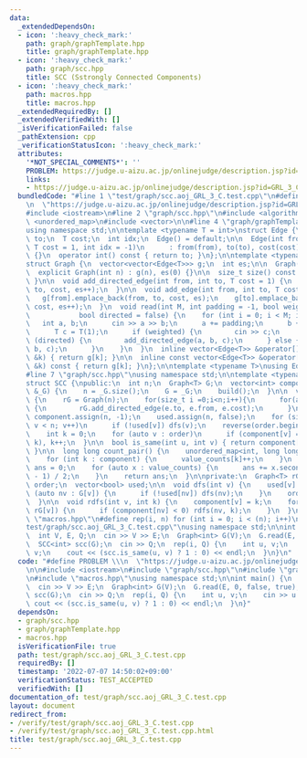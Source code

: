 ```yaml
---
data:
  _extendedDependsOn:
  - icon: ':heavy_check_mark:'
    path: graph/graphTemplate.hpp
    title: graph/graphTemplate.hpp
  - icon: ':heavy_check_mark:'
    path: graph/scc.hpp
    title: SCC (Sstrongly Connected Components)
  - icon: ':heavy_check_mark:'
    path: macros.hpp
    title: macros.hpp
  _extendedRequiredBy: []
  _extendedVerifiedWith: []
  _isVerificationFailed: false
  _pathExtension: cpp
  _verificationStatusIcon: ':heavy_check_mark:'
  attributes:
    '*NOT_SPECIAL_COMMENTS*': ''
    PROBLEM: https://judge.u-aizu.ac.jp/onlinejudge/description.jsp?id=GRL_3_C
    links:
    - https://judge.u-aizu.ac.jp/onlinejudge/description.jsp?id=GRL_3_C
  bundledCode: "#line 1 \"test/graph/scc.aoj_GRL_3_C.test.cpp\"\n#define PROBLEM \\\
    \n  \"https://judge.u-aizu.ac.jp/onlinejudge/description.jsp?id=GRL_3_C\"\n\n\
    #include <iostream>\n#line 2 \"graph/scc.hpp\"\n#include <algorithm>\n#include\
    \ <unordered_map>\n#include <vector>\n\n#line 4 \"graph/graphTemplate.hpp\"\n\
    using namespace std;\n\ntemplate <typename T = int>\nstruct Edge {\n  int from,\
    \ to;\n  T cost;\n  int idx;\n  Edge() = default;\n\n  Edge(int from, int to,\
    \ T cost = 1, int idx = -1)\n      : from(from), to(to), cost(cost), idx(idx)\
    \ {}\n  operator int() const { return to; }\n};\n\ntemplate <typename T = int>\n\
    struct Graph {\n  vector<vector<Edge<T>>> g;\n  int es;\n\n  Graph() = default;\n\
    \  explicit Graph(int n) : g(n), es(0) {}\n\n  size_t size() const { return g.size();\
    \ }\n\n  void add_directed_edge(int from, int to, T cost = 1) {\n    g[from].emplace_back(from,\
    \ to, cost, es++);\n  }\n\n  void add_edge(int from, int to, T cost = 1) {\n \
    \   g[from].emplace_back(from, to, cost, es);\n    g[to].emplace_back(to, from,\
    \ cost, es++);\n  }\n  void read(int M, int padding = -1, bool weighted = false,\n\
    \            bool directed = false) {\n    for (int i = 0; i < M; i++) {\n   \
    \   int a, b;\n      cin >> a >> b;\n      a += padding;\n      b += padding;\n\
    \      T c = T(1);\n      if (weighted) {\n        cin >> c;\n      }\n      if\
    \ (directed) {\n        add_directed_edge(a, b, c);\n      } else {\n        add_edge(a,\
    \ b, c);\n      }\n    }\n  }\n  inline vector<Edge<T>> &operator[](const int\
    \ &k) { return g[k]; }\n\n  inline const vector<Edge<T>> &operator[](const int\
    \ &k) const { return g[k]; }\n};\n\ntemplate <typename T>\nusing Edges = vector<Edge<T>>;\n\
    #line 7 \"graph/scc.hpp\"\nusing namespace std;\n\ntemplate <typename T = int>\n\
    struct SCC {\npublic:\n  int n;\n  Graph<T> G;\n  vector<int> component;\n  SCC(Graph<T>\
    \ &_G) {\n    n = _G.size();\n    G = _G;\n    build();\n  }\n\n  void build()\
    \ {\n    rG = Graph(n);\n    for(size_t i =0;i<n;i++){\n      for(auto &e: G[i])\
    \ {\n        rG.add_directed_edge(e.to, e.from, e.cost);\n      }\n    }\n   \
    \ component.assign(n, -1);\n    used.assign(n, false);\n    for (size_t v = 0;\
    \ v < n; v++)\n      if (!used[v]) dfs(v);\n    reverse(order.begin(), order.end());\n\
    \    int k = 0;\n    for (auto v : order)\n      if (component[v] == -1) rdfs(v,\
    \ k), k++;\n  }\n\n  bool is_same(int u, int v) { return component[u] == component[v];\
    \ }\n\n  long long count_pair() {\n    unordered_map<int, long long> value_counts;\n\
    \    for (int k : component) {\n      value_counts[k]++;\n    }\n    long long\
    \ ans = 0;\n    for (auto x : value_counts) {\n      ans += x.second * (x.second\
    \ - 1) / 2;\n    }\n    return ans;\n  }\n\nprivate:\n  Graph<T> rG;\n  vector<int>\
    \ order;\n  vector<bool> used;\n\n  void dfs(int v) {\n    used[v] = 1;\n    for\
    \ (auto nv : G[v]) {\n      if (!used[nv]) dfs(nv);\n    }\n    order.push_back(v);\n\
    \  }\n\n  void rdfs(int v, int k) {\n    component[v] = k;\n    for (auto nv :\
    \ rG[v]) {\n      if (component[nv] < 0) rdfs(nv, k);\n    }\n  }\n};\n#line 2\
    \ \"macros.hpp\"\n#define rep(i, n) for (int i = 0; i < (n); i++)\n#line 8 \"\
    test/graph/scc.aoj_GRL_3_C.test.cpp\"\nusing namespace std;\n\nint main() {\n\
    \  int V, E, Q;\n  cin >> V >> E;\n  Graph<int> G(V);\n  G.read(E, 0, false, true);\n\
    \  SCC<int> scc(G);\n  cin >> Q;\n  rep(i, Q) {\n    int u, v;\n    cin >> u >>\
    \ v;\n    cout << (scc.is_same(u, v) ? 1 : 0) << endl;\n  }\n}\n"
  code: "#define PROBLEM \\\n  \"https://judge.u-aizu.ac.jp/onlinejudge/description.jsp?id=GRL_3_C\"\
    \n\n#include <iostream>\n#include \"graph/scc.hpp\"\n#include \"graph/graphTemplate.hpp\"\
    \n#include \"macros.hpp\"\nusing namespace std;\n\nint main() {\n  int V, E, Q;\n\
    \  cin >> V >> E;\n  Graph<int> G(V);\n  G.read(E, 0, false, true);\n  SCC<int>\
    \ scc(G);\n  cin >> Q;\n  rep(i, Q) {\n    int u, v;\n    cin >> u >> v;\n   \
    \ cout << (scc.is_same(u, v) ? 1 : 0) << endl;\n  }\n}"
  dependsOn:
  - graph/scc.hpp
  - graph/graphTemplate.hpp
  - macros.hpp
  isVerificationFile: true
  path: test/graph/scc.aoj_GRL_3_C.test.cpp
  requiredBy: []
  timestamp: '2022-07-07 14:50:02+09:00'
  verificationStatus: TEST_ACCEPTED
  verifiedWith: []
documentation_of: test/graph/scc.aoj_GRL_3_C.test.cpp
layout: document
redirect_from:
- /verify/test/graph/scc.aoj_GRL_3_C.test.cpp
- /verify/test/graph/scc.aoj_GRL_3_C.test.cpp.html
title: test/graph/scc.aoj_GRL_3_C.test.cpp
---
```

